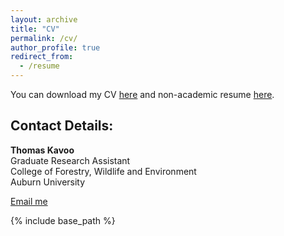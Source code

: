 ```yaml
---
layout: archive
title: "CV"
permalink: /cv/
author_profile: true
redirect_from:
  - /resume
---
```

You can download my CV [here](http://tkavoo.github.io/files/kavoo_cv.pdf) and non-academic resume [here](http://tkavoo.github.io/files/kavoo_resume.pdf).
<div>
  <h2>Contact Details:</h2>
  <p>
    <strong>Thomas Kavoo</strong><br>
    Graduate Research Assistant<br>
    College of Forestry, Wildlife and Environment<br>
    Auburn University
  </p>
  <a href="mailto:tmk0038@auburn.edu">Email me</a>
</div>

{% include base_path %}
